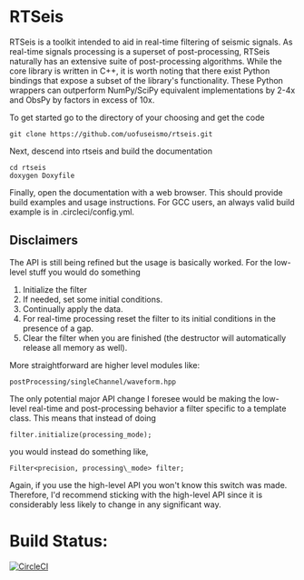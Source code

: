 # RTSeis

RTSeis is a toolkit intended to aid in real-time filtering of seismic signals.  As real-time signals processing is a superset of post-processing, RTSeis naturally has an extensive suite of post-processing algorithms.  While the core library is written in C++, it is worth noting that there exist Python bindings that expose a subset of the library's functionality.  These Python wrappers can outperform NumPy/SciPy equivalent implementations by 2-4x and ObsPy by factors in excess of 10x.

To get started go to the directory of your choosing and get the code

    git clone https://github.com/uofuseismo/rtseis.git
    
Next, descend into rtseis and build the documentation

    cd rtseis
    doxygen Doxyfile

Finally, open the documentation with a web browser.  This should provide build examples and usage instructions.  For GCC users, an always valid build example is in .circleci/config.yml.

## Disclaimers

The API is still being refined but the usage is basically worked.  For the low-level stuff you would do something

   1.  Initialize the filter
   2.  If needed, set some initial conditions.
   3.  Continually apply the data.
   4.  For real-time processing reset the filter to its initial conditions in the presence of a gap.
   5.  Clear the filter when you are finished (the destructor will automatically release all memory as well).

More straightforward are higher level modules like:

    postProcessing/singleChannel/waveform.hpp

The only potential major API change I foresee would be making the low-level real-time and post-processing behavior a filter specific to a template class.  This means that instead of doing

    filter.initialize(processing_mode);

you would instead do something like, 

    Filter<precision, processing\_mode> filter;

Again, if you use the high-level API you won't know this switch was made.  Therefore, I'd recommend sticking with the high-level API since it is considerably less likely to change in any significant way.

# Build Status:

[![CircleCI](https://circleci.com/gh/uofuseismo/rtseis.svg?style=svg&circle-token=build_status)](https://circleci.com/gh/uofuseismo/rtseis)
 
